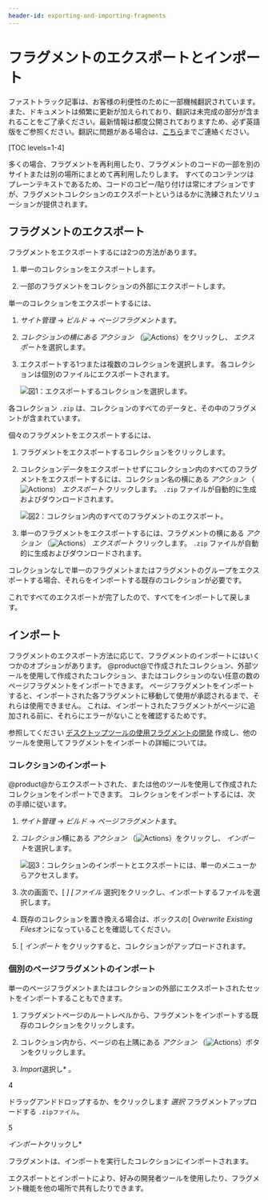 ```yaml
---
header-id: exporting-and-importing-fragments
---
```


# フラグメントのエクスポートとインポート

<p class="alert alert-info"><span class="wysiwyg-color-blue120">ファストトラック記事は、お客様の利便性のために一部機械翻訳されています。また、ドキュメントは頻繁に更新が加えられており、翻訳は未完成の部分が含まれることをご了承ください。最新情報は都度公開されておりますため、必ず英語版をご参照ください。翻訳に問題がある場合は、<a href="mailto:support-content-jp@liferay.com">こちら</a>までご連絡ください。</span></p>

[TOC levels=1-4]

多くの場合、フラグメントを再利用したり、フラグメントのコードの一部を別のサイトまたは別の場所にまとめて再利用したりします。 すべてのコンテンツはプレーンテキストであるため、コードのコピー/貼り付けは常にオプションですが、フラグメントコレクションのエクスポートというはるかに洗練されたソリューションが提供されます。

## フラグメントのエクスポート

フラグメントをエクスポートするには2つの方法があります。

1.  単一のコレクションをエクスポートします。

2.  一部のフラグメントをコレクションの外部にエクスポートします。

単一のコレクションをエクスポートするには、

1.  *サイト管理* → *ビルド* → *ページフラグメント*ます。

2.  *コレクションの横にある* *アクション* （![Actions](../../../../../../images/icon-actions.png)）をクリックし、 *エクスポート*を選択します。

3.  エクスポートする1つまたは複数のコレクションを選択します。 各コレクションは個別のファイルにエクスポートされます。

    ![図1：エクスポートするコレクションを選択します。](../../../../../../images/collections-export.png)

各コレクション `.zip` は、コレクションのすべてのデータと、その中のフラグメントが含まれています。

個々のフラグメントをエクスポートするには、

1.  フラグメントをエクスポートするコレクションをクリックします。

2.  コレクションデータをエクスポートせずにコレクション内のすべてのフラグメントをエクスポートするには、コレクション名の横にある *アクション* （![Actions](../../../../../../images/icon-actions.png)） *エクスポート* クリックします。 `.zip` ファイルが自動的に生成およびダウンロードされます。

    ![図2：コレクション内のすべてのフラグメントのエクスポート。](../../../../../../images/fragments-export-individual.png)

3.  単一のフラグメントをエクスポートするには、フラグメントの横にある *アクション* （![Actions](../../../../../../images/icon-actions.png)） *エクスポート* クリックします。 `.zip` ファイルが自動的に生成およびダウンロードされます。

コレクションなしで単一のフラグメントまたはフラグメントのグループをエクスポートする場合、それらをインポートする既存のコレクションが必要です。

これですべてのエクスポートが完了したので、すべてをインポートして戻します。

## インポート

フラグメントのエクスポート方法に応じて、フラグメントのインポートにはいくつかのオプションがあります。 @product@で作成されたコレクション、外部ツールを使用して作成されたコレクション、またはコレクションのない任意の数のページフラグメントをインポートできます。 ページフラグメントをインポートすると、インポートされた各フラグメントに移動して使用が承認されるまで、それらは使用できません。 これは、インポートされたフラグメントがページに追加される前に、それらにエラーがないことを確認するためです。

参照してください [デスクトップツールの使用フラグメントの開発](/docs/7-1/tutorials/-/knowledge_base/t/recommendations-and-best-practices#developing-a-fragment-using-desktop-tools) 作成し、他のツールを使用してフラグメントをインポートの詳細については。

### コレクションのインポート

@product@からエクスポートされた、または他のツールを使用して作成されたコレクションをインポートできます。 コレクションをインポートするには、次の手順に従います。

1.  *サイト管理* → *ビルド* → *ページフラグメント*ます。

2.  *コレクション*横にある *アクション* （![Actions](../../../../../../images/icon-actions.png)）をクリックし、 *インポート*を選択します。

    ![図3：コレクションのインポートとエクスポートには、単一のメニューからアクセスします。](../../../../../../images/collections-import.png)

3.  次の画面で、[ *] [ファイル* 選択]をクリックし、インポートするファイルを選択します。

4.  既存のコレクションを置き換える場合は、ボックスの[ *Overwrite Existing Files*オンになっていることを確認してください。

5.  [ *インポート* をクリックすると、コレクションがアップロードされます。

### 個別のページフラグメントのインポート

単一のページフラグメントまたはコレクションの外部にエクスポートされたセットをインポートすることもできます。

1.  フラグメントページのルートレベルから、フラグメントをインポートする既存のコレクションをクリックします。

2.  コレクション内から、ページの右上隅にある *アクション* （![Actions](../../../../../../images/icon-actions.png)）ボタンをクリックします。

3.  *Import*選択し* 。</p></li>

4

ドラッグアンドドロップするか、をクリックします *選択* フラグメントアップロードする `.zipファイル`。

5

*インポート*クリックし*</p></li> </ol>

フラグメントは、インポートを実行したコレクションにインポートされます。

エクスポートとインポートにより、好みの開発者ツールを使用したり、フラグメント機能を他の場所で共有したりできます。
